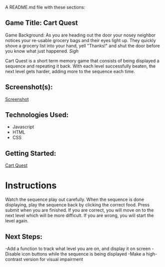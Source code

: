 A README.md file with these sections:

## Game Title: Cart Quest
Game Background: As you are heading out the door your nosey neighbor notices your re-usable grocery bags and their eyes light up. They quickly shove a grocery list into your hand, yell "Thanks!" and shut the door before you know what just happened. *Sigh*

Cart Quest is a short term memory game that consists of being displayed a sequence and repeating it back. With each level successfully beaten, the next level gets harder, adding more to the sequence each time.

## Screenshot(s): 

[Screenshot](https://github.com/shelbyyy16/Project-1/blob/main/images/CartQuest%20Screenshot.png?raw=true)

## Technologies Used: 
- Javascript
- HTML
- CSS

## Getting Started: 
[Cart Quest](https://shelbyyy16.github.io/Cart-Quest-Browser-Game/)

# Instructions
Watch the sequence play out carefully.
When the sequence is done displaying, play the sequence back by clicking the correct food.
Press submit when you are finished.
If you are correct, you will move on to the next level which will be more difficult.
If you are wrong, you will start the level again.


## Next Steps: 
-Add a function to track what level you are on, and display it on screen
-Disable icon buttons while the sequence is being displayed
-Make a high-contrast version for visual impairment
